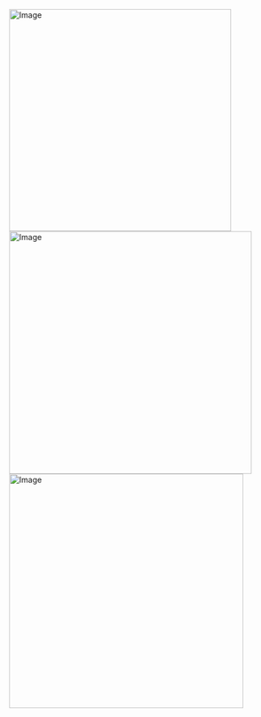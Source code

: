 <img width="401" alt="Image" src="https://github.com/user-attachments/assets/a6804a93-1abb-403f-8fde-21589156cc3f" />

<img width="438" alt="Image" src="https://github.com/user-attachments/assets/96c82f37-5562-42de-9857-ae91ee5875c1" />

<img width="423" alt="Image" src="https://github.com/user-attachments/assets/3ba34d4c-a7da-485b-bf37-5d9694be8b47" />
